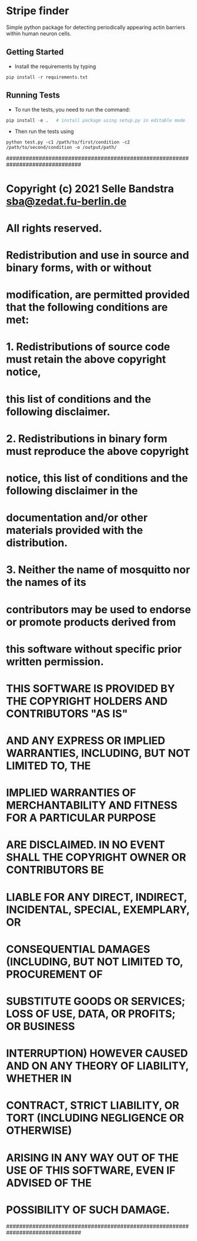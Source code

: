 
Stripe finder
=====================

Simple python package for detecting periodically appearing actin barriers within human neuron cells.

Getting Started
---------------

* Install the requirements by typing
```
pip install -r requirements.txt
```

Running Tests
-------------

* To run the tests, you need to run the command:
```python
pip install -e .   # install package using setup.py in editable mode
```
* Then run the tests using 
```
python test.py -c1 /path/to/first/condition -c2 /path/to/second/condition -o /output/path/
``` 
###############################################################################
# Copyright (c) 2021 Selle Bandstra <sba@zedat.fu-berlin.de>
# All rights reserved.
# Redistribution and use in source and binary forms, with or without
# modification, are permitted provided that the following conditions are met:
# 1. Redistributions of source code must retain the above copyright notice,
#    this list of conditions and the following disclaimer.
# 2. Redistributions in binary form must reproduce the above copyright
#    notice, this list of conditions and the following disclaimer in the
#    documentation and/or other materials provided with the distribution.
# 3. Neither the name of mosquitto nor the names of its
#    contributors may be used to endorse or promote products derived from
#    this software without specific prior written permission.
# THIS SOFTWARE IS PROVIDED BY THE COPYRIGHT HOLDERS AND CONTRIBUTORS "AS IS"
# AND ANY EXPRESS OR IMPLIED WARRANTIES, INCLUDING, BUT NOT LIMITED TO, THE
# IMPLIED WARRANTIES OF MERCHANTABILITY AND FITNESS FOR A PARTICULAR PURPOSE
# ARE DISCLAIMED. IN NO EVENT SHALL THE COPYRIGHT OWNER OR CONTRIBUTORS BE
# LIABLE FOR ANY DIRECT, INDIRECT, INCIDENTAL, SPECIAL, EXEMPLARY, OR
# CONSEQUENTIAL DAMAGES (INCLUDING, BUT NOT LIMITED TO, PROCUREMENT OF
# SUBSTITUTE GOODS OR SERVICES; LOSS OF USE, DATA, OR PROFITS; OR BUSINESS
# INTERRUPTION) HOWEVER CAUSED AND ON ANY THEORY OF LIABILITY, WHETHER IN
# CONTRACT, STRICT LIABILITY, OR TORT (INCLUDING NEGLIGENCE OR OTHERWISE)
# ARISING IN ANY WAY OUT OF THE USE OF THIS SOFTWARE, EVEN IF ADVISED OF THE
# POSSIBILITY OF SUCH DAMAGE.
###############################################################################
